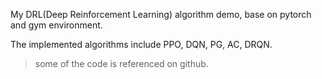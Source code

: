 
My DRL(Deep Reinforcement Learning) algorithm demo, base on pytorch and gym environment.  

The implemented algorithms include PPO, DQN, PG, AC, DRQN.

> some of the code is referenced on github.